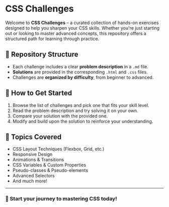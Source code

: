 # CSS Challenges

Welcome to **CSS Challenges** – a curated collection of hands-on exercises designed to help you sharpen your CSS skills. Whether you're just starting out or looking to master advanced concepts, this repository offers a structured path for learning through practice.

## 📁 Repository Structure

- Each challenge includes a clear **problem description** in a `.md` file.
- **Solutions** are provided in the corresponding `.html` and `.css` files.
- Challenges are **organized by difficulty**, from beginner to advanced.

## 🚀 How to Get Started

1. Browse the list of challenges and pick one that fits your skill level.
2. Read the problem description and try solving it on your own.
3. Compare your solution with the provided one.
4. Modify and build upon the solution to reinforce your understanding.

## 🎯 Topics Covered

- CSS Layout Techniques (Flexbox, Grid, etc.)
- Responsive Design
- Animations & Transitions
- CSS Variables & Custom Properties
- Pseudo-classes & Pseudo-elements
- Advanced Selectors
- And much more!

---

### 🌟 Start your journey to mastering CSS today!
